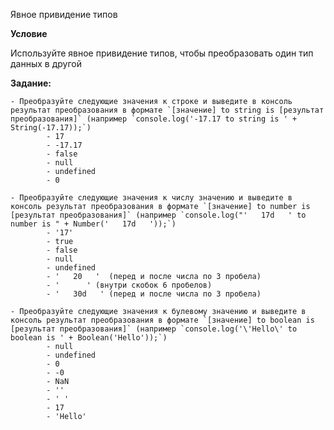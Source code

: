 Явное привидение типов

**Условие**

Используйте явное привидение типов, чтобы преобразовать один тип данных в другой

**Задание:**

    - Преобразуйте следующие значения к строке и выведите в консоль результат преобразования в формате `[значение] to string is [результат преобразования]` (например `console.log('-17.17 to string is ' + String(-17.17));`)
            - 17
            - -17.17
            - false
            - null
            - undefined
            - 0
    
    - Преобразуйте следующие значения к числу значению и выведите в консоль результат преобразования в формате `[значение] to number is [результат преобразования]` (например `console.log("'   17d   ' to number is " + Number('   17d   '));`)
            - '17'
            - true
            - false
            - null
            - undefined
            - '   20   '  (перед и после числа по 3 пробела)
            - '      ' (внутри скобок 6 пробелов)
            - '   30d   ' (перед и после числа по 3 пробела)
    
    - Преобразуйте следующие значения к булевому значению и выведите в консоль результат преобразования в формате `[значение] to boolean is [результат преобразования]` (например `console.log('\'Hello\' to boolean is ' + Boolean('Hello'));`)
            - null
            - undefined
            - 0
            - -0
            - NaN
            - ''
            - ' '
            - 17
            - 'Hello'
    